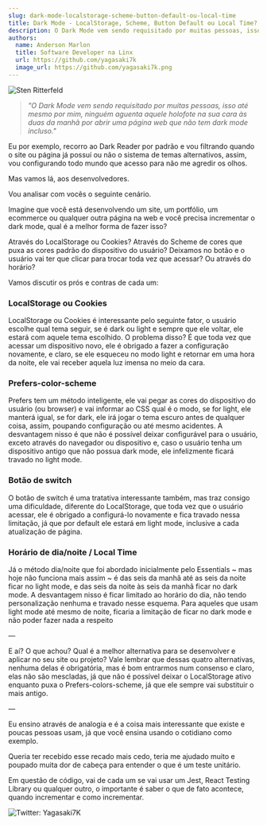 ```yaml
---
slug: dark-mode-localstorage-scheme-button-default-ou-local-time
title: Dark Mode - LocalStorage, Scheme, Button Default ou Local Time?
description: O Dark Mode vem sendo requisitado por muitas pessoas, isso até mesmo por mim, ninguém aguenta aquele holofote na sua cara às duas da manhã por abrir uma página web que não tem dark mode incluso.
authors:
  name: Anderson Marlon
  title: Software Developer na Linx
  url: https://github.com/yagasaki7k
  image_url: https://github.com/yagasaki7k.png
---
```


![](https://images.unsplash.com/photo-1607027340690-37e80b0f1b31?ixlib=rb-4.0.3&ixid=MnwxMjA3fDB8MHxwaG90by1wYWdlfHx8fGVufDB8fHx8&auto=format&fit=crop&w=773&q=80 "Sten Ritterfeld")

> _"O Dark Mode vem sendo requisitado por muitas pessoas, isso até mesmo por mim, ninguém aguenta aquele holofote na sua cara às duas da manhã por abrir uma página web que não tem dark mode incluso."_

Eu por exemplo, recorro ao Dark Reader por padrão e vou filtrando quando o site ou página já possuí ou não o sistema de temas alternativos, assim, vou configurando todo mundo que acesso para não me agredir os olhos.

Mas vamos lá, aos desenvolvedores.

Vou analisar com vocês o seguinte cenário.

Imagine que você está desenvolvendo um site, um portfólio, um ecommerce ou qualquer outra página na web e você precisa incrementar o dark mode, qual é a melhor forma de fazer isso?

Através do LocalStorage ou Cookies? Através do Scheme de cores que puxa as cores padrão do dispositivo do usuário? Deixamos no botão e o usuário vai ter que clicar para trocar toda vez que acessar? Ou através do horário?

Vamos discutir os prós e contras de cada um:

### LocalStorage ou Cookies

LocalStorage ou Cookies é interessante pelo seguinte fator, o usuário escolhe qual tema seguir, se é dark ou light e sempre que ele voltar, ele estará com aquele tema escolhido. O problema disso? É que toda vez que acessar um dispositivo novo, ele é obrigado a fazer a configuração novamente, e claro, se ele esqueceu no modo light e retornar em uma hora da noite, ele vai receber aquela luz imensa no meio da cara.

### Prefers-color-scheme

Prefers tem um método inteligente, ele vai pegar as cores do dispositivo do usuário (ou browser) e vai informar ao CSS qual é o modo, se for light, ele manterá igual, se for dark, ele irá jogar o tema escuro antes de qualquer coisa, assim, poupando configuração ou até mesmo acidentes. A desvantagem nisso é que não é possível deixar configurável para o usuário, exceto através do navegador ou dispositivo e, caso o usuário tenha um dispositivo antigo que não possua dark mode, ele infelizmente ficará travado no light mode.

### Botão de switch

O botão de switch é uma tratativa interessante também, mas traz consigo uma dificuldade, diferente do LocalStorage, que toda vez que o usuário acessar, ele é obrigado a configurá-lo novamente e fica travado nessa limitação, já que por default ele estará em light mode, inclusive a cada atualização de página.

### Horário de dia/noite / Local Time

Já o método dia/noite que foi abordado inicialmente pelo Essentials ~ mas hoje não funciona mais assim ~ é das seis da manhã até as seis da noite ficar no light mode, e das seis da noite às seis da manhã ficar no dark mode. A desvantagem nisso é ficar limitado ao horário do dia, não tendo personalização nenhuma e travado nesse esquema. Para aqueles que usam light mode até mesmo de noite, ficaria a limitação de ficar no dark mode e não poder fazer nada a respeito

—

E aí? O que achou? Qual é a melhor alternativa para se desenvolver e aplicar no seu site ou projeto? Vale lembrar que dessas quatro alternativas, nenhuma delas é obrigatória, mas é bom entrarmos num consenso e claro, elas não são mescladas, já que não é possível deixar o LocalStorage ativo enquanto puxa o Prefers-colors-scheme, já que ele sempre vai substituir o mais antigo.

—

Eu ensino através de analogia e é a coisa mais interessante que existe e poucas pessoas usam, já que você ensina usando o cotidiano como exemplo.

Queria ter recebido esse recado mais cedo, teria me ajudado muito e poupado muita dor de cabeça para entender o que é um teste unitário.

Em questão de código, vai de cada um se vai usar um Jest, React Testing Library ou qualquer outro, o importante é saber o que de fato acontece, quando incrementar e como incrementar.

![Twitter: Yagasaki7K](https://miro.medium.com/max/640/1*Zp-46WgD9XLCn-1iwdaIjQ.webp)
